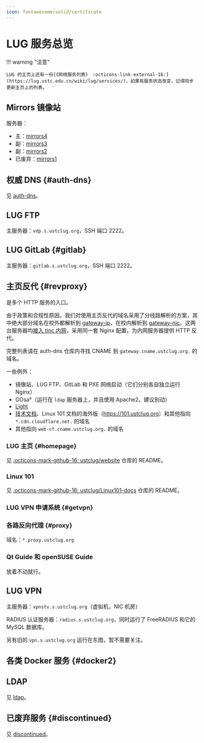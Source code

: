 ```yaml
---
icon: fontawesome/solid/certificate
---
```


# LUG 服务总览

!!! warning "注意"

    LUG 的主页上还有一份[《网络服务列表》 :octicons-link-external-16:](https://lug.ustc.edu.cn/wiki/lug/services/)，如果有服务状态改变，记得同步更新主页上的列表。

## Mirrors 镜像站

服务器：

- 主：[mirrors4](mirrors/4/index.md)
- 副：[mirrors3](mirrors/3/index.md)
- 副：[mirrors2](mirrors/2/index.md)
- 已废弃：[mirrors1](mirrors/1/index.md)

## 权威 DNS {#auth-dns}

见 [auth-dns](../infrastructure/auth-dns.md)。

## LUG FTP

主服务器：`vdp.s.ustclug.org`，SSH 端口 2222。

## LUG GitLab {#gitlab}

主服务器：`gitlab.s.ustclug.org`，SSH 端口 2222。

## 主页反代 {#revproxy}

是多个 HTTP 服务的入口。

由于政策和合规性原因，我们对使用主页反代的域名采用了分线路解析的方案，其中绝大部分域名在校外都解析到 [gateway-jp](gatewa-jp.md)，在校内解析到 [gateway-nic](gatewa-nic.md)。这两台服务器均[接入 tinc 内网](../infrastructure/intranet/index.md)，采用同一套 Nginx 配置，为内网服务器提供 HTTP 反代。

完整列表请在 auth-dns 仓库内寻找 CNAME 到 `gateway.cname.ustclug.org.` 的域名。

一些例外：

- 镜像站、LUG FTP、GitLab 和 PXE 网络启动（它们分别各自独立运行 Nginx）
- GOsa²（运行在 `ldap` 服务器上，并且使用 Apache2，建议别动）
- [Light](light.md)
- [技术文档](documentations.md)、Linux 101 文档的海外版（<https://101.ustclug.org>）和其他指向 `*.cdn.cloudflare.net.` 的域名
- 其他指向 `web-cf.cname.ustclug.org.` 的域名

### LUG 主页 {#homepage}

见 [:octicons-mark-github-16: ustclug/website](https://github.com/ustclug/website) 仓库的 README。

### Linux 101

见 [:octicons-mark-github-16: ustclug/Linux101-docs](https://github.com/ustclug/Linux101-docs) 仓库的 README。

### LUG VPN 申请系统 {#getvpn}

### 各路反向代理 {#proxy}

域名：`*.proxy.ustclug.org`

### Qt Guide 和 openSUSE Guide

放着不动就行。

## LUG VPN

主服务器：`vpnstv.s.ustclug.org`（虚拟机，NIC 机房）

RADIUS 认证服务器：`radius.s.ustclug.org`，同时运行了 FreeRADIUS 和它的 MySQL 数据库。

另有旧的 `vpn.s.ustclug.org` 运行在东图，暂不需要关注。

## 各类 Docker 服务 {#docker2}

## LDAP

见 [ldap](../infrastructure/ldap.md)。

## 已废弃服务 {#discontinued}

见 [discontinued](discontinued.md)。
